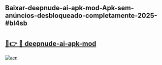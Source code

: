 ## Baixar-deepnude-ai-apk-mod-Apk-sem-anúncios-desbloqueado-completamente-2025-#bl4sb

# <h2><a href="https://ainizakaria.my?title=deepnude-ai-apk-mod&ref=22M">🔗👉 🔴 deepnude-ai-apk-mod</a></h2>

[![acn](https://github.com/user-attachments/assets/0f9c940e-d8b0-45ae-aac7-cd30a18b3e1c)](https://ainizakaria.my?title=deepnude-ai-apk-mod&ref=22M)

